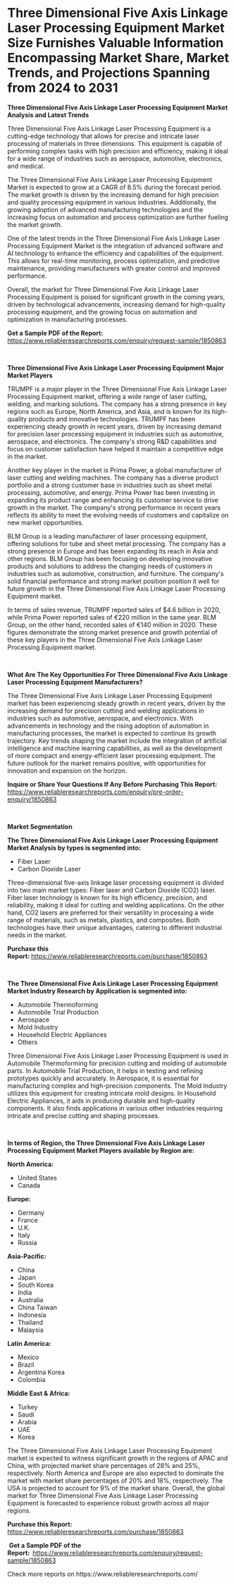 <p><h1>Three Dimensional Five Axis Linkage Laser Processing Equipment Market Size Furnishes Valuable Information Encompassing Market Share, Market Trends, and Projections Spanning from 2024 to 2031</h1></p><p><strong>Three Dimensional Five Axis Linkage Laser Processing Equipment Market Analysis and Latest Trends</strong></p>
<p><p>Three Dimensional Five Axis Linkage Laser Processing Equipment is a cutting-edge technology that allows for precise and intricate laser processing of materials in three dimensions. This equipment is capable of performing complex tasks with high precision and efficiency, making it ideal for a wide range of industries such as aerospace, automotive, electronics, and medical.</p><p>The Three Dimensional Five Axis Linkage Laser Processing Equipment Market is expected to grow at a CAGR of 8.5% during the forecast period. The market growth is driven by the increasing demand for high precision and quality processing equipment in various industries. Additionally, the growing adoption of advanced manufacturing technologies and the increasing focus on automation and process optimization are further fueling the market growth.</p><p>One of the latest trends in the Three Dimensional Five Axis Linkage Laser Processing Equipment Market is the integration of advanced software and AI technology to enhance the efficiency and capabilities of the equipment. This allows for real-time monitoring, process optimization, and predictive maintenance, providing manufacturers with greater control and improved performance.</p><p>Overall, the market for Three Dimensional Five Axis Linkage Laser Processing Equipment is poised for significant growth in the coming years, driven by technological advancements, increasing demand for high-quality processing equipment, and the growing focus on automation and optimization in manufacturing processes.</p></p>
<p><strong>Get a Sample PDF of the Report:&nbsp;</strong> <a href="https://www.reliableresearchreports.com/enquiry/request-sample/1850863">https://www.reliableresearchreports.com/enquiry/request-sample/1850863</a></p>
<p>&nbsp;</p>
<p><strong>Three Dimensional Five Axis Linkage Laser Processing Equipment Major Market Players</strong></p>
<p><p>TRUMPF is a major player in the Three Dimensional Five Axis Linkage Laser Processing Equipment market, offering a wide range of laser cutting, welding, and marking solutions. The company has a strong presence in key regions such as Europe, North America, and Asia, and is known for its high-quality products and innovative technologies. TRUMPF has been experiencing steady growth in recent years, driven by increasing demand for precision laser processing equipment in industries such as automotive, aerospace, and electronics. The company's strong R&D capabilities and focus on customer satisfaction have helped it maintain a competitive edge in the market.</p><p>Another key player in the market is Prima Power, a global manufacturer of laser cutting and welding machines. The company has a diverse product portfolio and a strong customer base in industries such as sheet metal processing, automotive, and energy. Prima Power has been investing in expanding its product range and enhancing its customer service to drive growth in the market. The company's strong performance in recent years reflects its ability to meet the evolving needs of customers and capitalize on new market opportunities.</p><p>BLM Group is a leading manufacturer of laser processing equipment, offering solutions for tube and sheet metal processing. The company has a strong presence in Europe and has been expanding its reach in Asia and other regions. BLM Group has been focusing on developing innovative products and solutions to address the changing needs of customers in industries such as automotive, construction, and furniture. The company's solid financial performance and strong market position position it well for future growth in the Three Dimensional Five Axis Linkage Laser Processing Equipment market.</p><p>In terms of sales revenue, TRUMPF reported sales of $4.6 billion in 2020, while Prima Power reported sales of €220 million in the same year. BLM Group, on the other hand, recorded sales of €140 million in 2020. These figures demonstrate the strong market presence and growth potential of these key players in the Three Dimensional Five Axis Linkage Laser Processing Equipment market.</p></p>
<p>&nbsp;</p>
<p><strong>What Are The Key Opportunities For Three Dimensional Five Axis Linkage Laser Processing Equipment Manufacturers?</strong></p>
<p><p>The Three Dimensional Five Axis Linkage Laser Processing Equipment market has been experiencing steady growth in recent years, driven by the increasing demand for precision cutting and welding applications in industries such as automotive, aerospace, and electronics. With advancements in technology and the rising adoption of automation in manufacturing processes, the market is expected to continue its growth trajectory. Key trends shaping the market include the integration of artificial intelligence and machine learning capabilities, as well as the development of more compact and energy-efficient laser processing equipment. The future outlook for the market remains positive, with opportunities for innovation and expansion on the horizon.</p></p>
<p><strong>Inquire or Share Your Questions If Any Before Purchasing This Report:</strong> <a href="https://www.reliableresearchreports.com/enquiry/pre-order-enquiry/1850863">https://www.reliableresearchreports.com/enquiry/pre-order-enquiry/1850863</a></p>
<p>&nbsp;</p>
<p><strong>Market Segmentation</strong></p>
<p><strong>The Three Dimensional Five Axis Linkage Laser Processing Equipment Market Analysis by types is segmented into:</strong></p>
<p><ul><li>Fiber Laser</li><li>Carbon Dioxide Laser</li></ul></p>
<p><p>Three-dimensional five-axis linkage laser processing equipment is divided into two main market types: Fiber laser and Carbon Dioxide (CO2) laser. Fiber laser technology is known for its high efficiency, precision, and reliability, making it ideal for cutting and welding applications. On the other hand, CO2 lasers are preferred for their versatility in processing a wide range of materials, such as metals, plastics, and composites. Both technologies have their unique advantages, catering to different industrial needs in the market.</p></p>
<p><strong>Purchase this Report:&nbsp;</strong><a href="https://www.reliableresearchreports.com/purchase/1850863">https://www.reliableresearchreports.com/purchase/1850863</a></p>
<p>&nbsp;</p>
<p><strong>The Three Dimensional Five Axis Linkage Laser Processing Equipment Market Industry Research by Application is segmented into:</strong></p>
<p><ul><li>Automobile Thermoforming</li><li>Automobile Trial Production</li><li>Aerospace</li><li>Mold Industry</li><li>Household Electric Appliances</li><li>Others</li></ul></p>
<p><p>Three Dimensional Five Axis Linkage Laser Processing Equipment is used in Automobile Thermoforming for precision cutting and molding of automobile parts. In Automobile Trial Production, it helps in testing and refining prototypes quickly and accurately. In Aerospace, it is essential for manufacturing complex and high-precision components. The Mold Industry utilizes this equipment for creating intricate mold designs. In Household Electric Appliances, it aids in producing durable and high-quality components. It also finds applications in various other industries requiring intricate and precise cutting and shaping processes.</p></p>
<p>&nbsp;</p>
<p><strong>In terms of Region, the Three Dimensional Five Axis Linkage Laser Processing Equipment Market Players available by Region are:</strong></p>
<p>
    <p> <strong> North America: </strong>
        <ul>
            <li>United States</li>
            <li>Canada</li>
        </ul>
        </p> 
    <p> <strong> Europe: </strong>
        <ul>
            <li>Germany</li>
            <li>France</li>
            <li>U.K.</li>
            <li>Italy</li>
            <li>Russia</li>
        </ul>
        </p> 
    <p> <strong> Asia-Pacific: </strong>
        <ul>
            <li>China</li>
            <li>Japan</li>
            <li>South Korea</li>
            <li>India</li>
            <li>Australia</li>
            <li>China Taiwan</li>
            <li>Indonesia</li>
            <li>Thailand</li>
            <li>Malaysia</li>
        </ul>
        </p> 
    <p> <strong> Latin America: </strong>
        <ul>
            <li>Mexico</li>
            <li>Brazil</li>
            <li>Argentina Korea</li>
            <li>Colombia</li>
        </ul>
        </p> 
    <p> <strong> Middle East & Africa: </strong>
        <ul>
            <li>Turkey</li>
            <li>Saudi</li>
            <li>Arabia</li>
            <li>UAE</li>
            <li>Korea</li>
        </ul>
    </p>
    </p>
<p><p>The Three Dimensional Five Axis Linkage Laser Processing Equipment market is expected to witness significant growth in the regions of APAC and China, with projected market share percentages of 28% and 25%, respectively. North America and Europe are also expected to dominate the market with market share percentages of 20% and 18%, respectively. The USA is projected to account for 9% of the market share. Overall, the global market for Three Dimensional Five Axis Linkage Laser Processing Equipment is forecasted to experience robust growth across all major regions.</p></p>
<p><strong>Purchase this Report: </strong><a href="https://www.reliableresearchreports.com/purchase/1850863">https://www.reliableresearchreports.com/purchase/1850863</a></p>
<p>&nbsp;<strong>Get a Sample PDF of the Report:&nbsp;&nbsp;</strong><a href="https://www.reliableresearchreports.com/enquiry/request-sample/1850863">https://www.reliableresearchreports.com/enquiry/request-sample/1850863</a></p>
<p><strong></strong></p>
<p>Check more reports on https://www.reliableresearchreports.com/</p>